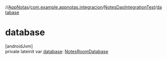 //[AppNotas](../../../index.md)/[com.example.appnotas.integracion](../index.md)/[NotesDaoIntegrationTest](index.md)/[database](database.md)

# database

[androidJvm]\
private lateinit var [database](database.md): [NotesRoomDatabase](../../com.example.appnotas.database/-notes-room-database/index.md)
